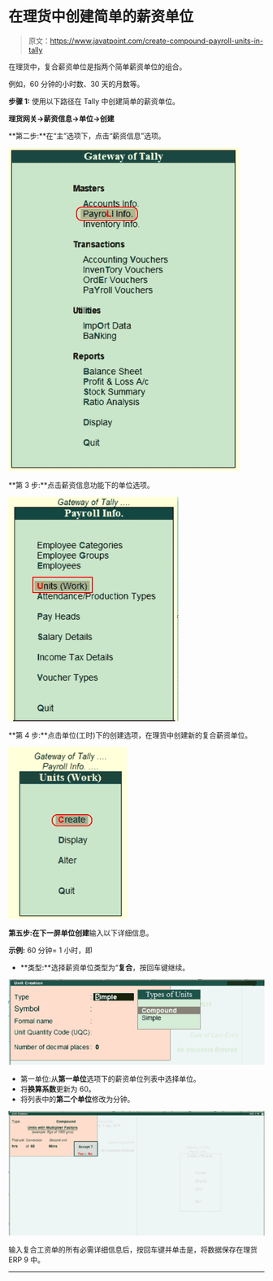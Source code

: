 # 在理货中创建简单的薪资单位

> 原文：<https://www.javatpoint.com/create-compound-payroll-units-in-tally>

在理货中，复合薪资单位是指两个简单薪资单位的组合。

例如，60 分钟的小时数、30 天的月数等。

**步骤 1:** 使用以下路径在 Tally 中创建简单的薪资单位。

**理货网关→薪资信息→单位→创建**

**第二步:**在“主”选项下，点击“薪资信息”选项。

![Create compound Payroll Units in Tally](img/e6f3292ba92442d260b6e5ec9f9062cf.png)

**第 3 步:**点击薪资信息功能下的单位选项。

![Create compound Payroll Units in Tally](img/65432c9a9fa01a856663c229fcecdebf.png)

**第 4 步:**点击单位(工时)下的创建选项，在理货中创建新的复合薪资单位。

![Create compound Payroll Units in Tally](img/f7713c5d3ce14bcae4cc1e4e1654978a.png)

**第五步:**在下一屏**单位创建**输入以下详细信息。

**示例:** 60 分钟= 1 小时，即

*   **类型:**选择薪资单位类型为“**复合**，按回车键继续。

![Create compound Payroll Units in Tally](img/94f9f848c6d2bf102eef1f858a3900fb.png)

*   第一单位:从**第一单位**选项下的薪资单位列表中选择单位。
*   将**换算系数**更新为 60。
*   将列表中的**第二个单位**修改为分钟。

![Create compound Payroll Units in Tally](img/e1d029a46ef22d42239a0bba33706154.png)

输入复合工资单的所有必需详细信息后，按回车键并单击是，将数据保存在理货 ERP 9 中。

* * *